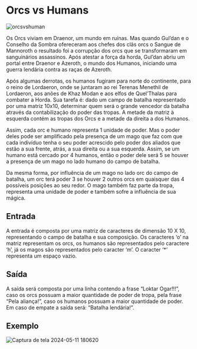 # Orcs vs Humans

![orcsvshuman](https://github.com/gaabrieltorres7/congenial-code-challenges/assets/98062444/c9511415-8f17-45de-afcb-6515da28d912)


Os Orcs viviam em Draenor, um mundo em ruínas. Mas quando Gul’dan e o Conselho da Sombra ofereceram aos chefes dos clãs orcs o Sangue de Mannoroth o resultado foi a corrupção dos orcs que se transformaram em sanguinários assassinos. Após atestar a força da horda, Gul’dan abriu um portal entre Draenor e Azeroth, o mundo dos Humanos, iniciando uma guerra lendária contra as raças de Azeroth.

Após algumas derrotas, os humanos fugiram para norte do continente, para o reino de Lordaeron, onde se juntaram ao rei Terenas Menethil de Lordaeron, aos anões de Khaz Modan e aos elfos de Quel’Thalas para combater a Horda. Sua tarefa é: dado um campo de batalha representado por uma matriz 10x10, determinar quem será o grande vencedor da batalha através da contabilização do poder das tropas. A metade da matriz à esquerda contém as tropas dos Orcs e a metade da direita a dos Humanos.

Assim, cada orc e humano representa 1 unidade de poder. Mas o poder deles pode ser amplificado pela presença de um mago que faz com que cada indivíduo tenha o seu poder acrescido pelo poder dos aliados que estão a sua frente, atrás, a sua direita ou a sua esquerda. Assim, se um humano está cercado por 4 humanos, então o poder dele será 5 se houver a presença de um mago no lado humano do campo de batalha.

Da mesma forma, por influência de um mago no lado orc do campo de batalha, um orc terá poder 3 se houver 2 outros orcs em quaisquer das 4 possíveis posições ao seu redor. O mago também faz parte da tropa, representa uma unidade de poder e também sofre a influência de sua mágica.

## Entrada

A entrada é composta por uma matriz de caracteres de dimensão 10 X 10, representando o campo de batalha e sua composição. Os caracteres ‘o’ na matriz representam os orcs, os humanos são representados pelo caractere ‘h’, já os magos são representados pelo caracter ‘m’. O caracter ‘\*’ representa um espaço vazio.

## Saída

A saída será composta por uma linha contendo a frase “Loktar Ogar!!!”, caso os orcs possuam a maior quantidade de poder de tropa, pela frase “Pela aliança!”, caso os humanos possuam a maior quantidade de poder. Em caso de empate a saída será: “Batalha lendária!”.

## Exemplo

![Captura de tela 2024-05-11 180620](https://github.com/gaabrieltorres7/congenial-code-challenges/assets/98062444/6ad1c156-95a4-4c43-87ea-bc7678901430)
